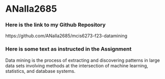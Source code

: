 # ANalla2685

### Here is the link to my Github Repository

<p> https://github.com/ANalla2685/mcis6273-f23-datamining </p>


### Here is some text as instructed in the Assignment

<p> Data mining is the process of extracting and discovering patterns in large data sets involving
  methods at the intersection of machine learning, statistics, and database systems.</p>
